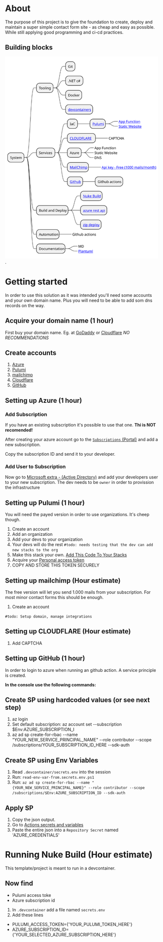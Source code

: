 
# About

The purpose of this project is to give the foundation to create, deploy and maintain a super simple contact form site - as cheap and easy as possible. While still applying good programming and ci-cd practices.

## Building blocks

![System overview](/Documentation/System%20overview.svg "mindmap").

# Getting started

In order to use this solution as it was intended you'll need some accounts and your own domain name. Plus you will need to be able to add som dns records on the way.

## Acquire your domain name (1 hour)

First buy your domain name. Eg. at [GoDaddy](https://dk.godaddy.com/domains) or [Cloudflare](https://dash.cloudflare.com/) *NO RECOMMENDATIONS*

## Create accounts

1. [Azure](https://portal.azure.com/)
2. [Pulumi](https://pulumi.com)
3. [mailchimp](https://mailchimp.com/)
4. [Cloudflare](https://dash.cloudflare.com/)
5. [GitHub](https://github.com/)

## Setting up Azure (1 hour)

### Add Subscription

If you have an existing subscription it's possible to use that one. **Thi is NOT recomended!**

After creating your azure account go to the [`Subscriptions` (Portal)](https://portal.azure.com/#view/Microsoft_Azure_Billing/SubscriptionsBladeV2) and add a new subscription.

Copy the subscription ID and send it to your developer.

### Add User to Subscription

Now go to [Microsoft extra - (Active Directory)](https://entra.microsoft.com) and add your developers user to your new subscription. The dev needs to be `owner` in order to provission the infrastructure

## Setting up Pulumi (1 hour)

You will need the payed version in order to use organizations. It's cheep though.

1. Create an account
2. Add an organization
3. Add your devs to your organization
4. Your devs will do the rest `#todo: needs testing that the dev can add new stacks to the org`
5. Make this stack your own. [Add This Code To Your Stacks](/IaC/_doc_Add-This-Code-To-Your-Stack.md)
6. Acquire your [Personal access token](https://app.pulumi.com/sukkergris/settings/tokens)
7. COPY AND STORE THIS TOKEN SECURELY

## Setting up mailchimp (Hour estimate)

The free version will let you send 1.000 mails from your subscription.
For most minor contact forms this should be enough.

1. Create an account

`#todo: Setup domain, manage integrations`

## Setting up CLOUDFLARE (Hour estimate)

 1. Add CAPTCHA

## Setting up GitHub (1 hour)

In order to login to azure when running an github action. A service principle is created.

**In the console use the following commands:**

## Create SP using hardcoded values (or see next step)

1. az login
2. Set default subscription: az account set --subscription $Env:AZURE_SUBSCRIPTION_I
3. az ad sp create-for-rbac --name "YOUR_NEW_SERVICE_PRINCIPAL_NAME" --role contributor --scope /subscriptions/YOUR_SUBSCRIPTION_ID_HERE --sdk-auth

## Create SP using Env Variables

1. Read `.devcontainer/secrets.env` into the session
2. Run: `read-env-var-from.secrets.env.ps1`
3. Run: `az ad sp create-for-rbac --name "{YOUR_NEW_SERVICE_PRINCIPAL_NAME}" --role contributor --scope /subscriptions/$Env:AZURE_SUBSCRIPTION_ID --sdk-auth`

## Apply SP

1. Copy the json output.
2. Go to [Actions secrets and variables](https://github.com/sukkergris/job-application/settings/secrets/actions)
3. Paste the entire json into a `Repository Secret` named 'AZURE_CREDENTIALS'

# Running Nuke Build (Hour estimate)

This template/project is meant to run in a devcontainer.

## Now find

* Pulumi access toke
* Azure subscription id

1. In `.devcontainer` add a file named `secrets.env`
2. Add these lines

* PULUMI_ACCESS_TOKEN={'YOUR_PULUMI_TOKEN_HERE'}
* AZURE_SUBSCRIPTION_ID={'YOUR_SELECTED_AZURE_SUBSCRIPTION_HERE'}
